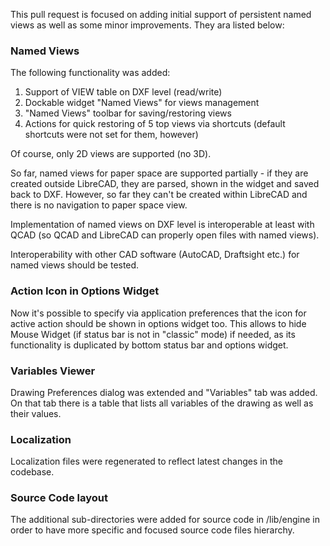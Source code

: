 This pull request is focused on adding initial support of persistent named views as well as some minor improvements.
They ara listed below:

### Named Views
The following functionality was added: 

1) Support of VIEW table on DXF level (read/write)
2) Dockable widget "Named Views" for views management
3) "Named Views" toolbar for saving/restoring views
4) Actions for quick restoring of 5 top views via shortcuts (default shortcuts were not set for them, however)

Of course, only 2D views are supported (no 3D). 

So far, named views for paper space are supported partially - if they are created outside LibreCAD, they are parsed, shown in the widget and saved back to DXF. 
However, so far they can't be created within LibreCAD and there is no navigation to paper space view. 

Implementation of named views on DXF level is interoperable at least with QCAD (so QCAD and LibreCAD can properly open files with named views). 

Interoperability with other CAD software (AutoCAD, Draftsight etc.) for named views should be tested. 

### Action Icon in Options Widget
 
Now it's possible to specify via application preferences that the icon for active action should be shown in options widget too.
This allows to hide Mouse Widget (if status bar is not in "classic" mode) if needed, as its functionality is duplicated by bottom status bar and options widget.

### Variables Viewer

Drawing Preferences dialog was extended and "Variables" tab was added. On that tab there is a table that lists all variables of the drawing as well as their values.

### Localization

Localization files were regenerated to reflect latest changes in the codebase. 

### Source Code layout
The additional sub-directories were added for source code in /lib/engine in order to have more specific and focused source code files hierarchy.
